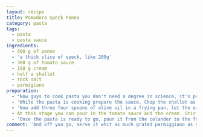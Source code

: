 ```yaml
---
layout: recipe
title: Pomodoro Speck Panna
category: pasta
tags:
  - pasta
  - pasta sauce
ingredients:
  - 500 g of penne
  - 'a thick slice of speck, like 200g'
  - 300 g of tomato sauce
  - 150 g cream
  - half a shallot
  - rock salt
  - parmigiano
preparation:
  - "Now guys to cook pasta you don't need a degree in science, it's pretty damn simple. Take a large pot and fill it with water and put it on the stove until it boils, the amount of water should be at least three or four time the amount of pasta. Once and only once the water is boiling toss in an handful of rock salt, and then the pasta. Keep steering the pasta every two minutes otherwise it stick to the pan. Don't put oil in the water, that's for lazy people, and cooking is not for lazy people.  Now once you reach the time written in the pasta package, taste the pasta and see if it's ready. once you decide it's cooked just empty the pasta in a colander."
  - 'While the pasta is cooking prepare the sauce. Chop the shallot as thin as possible, half a millimeter cubes. - Chop the speck in small cubes as well 2 mm should be perfect.'
  - 'Now add three four spoons of olive oil in a frying pan, let the oil heat up and toss the onion in it. Let it cook for 1 minutes and then add the speck. keep steering for one or two minutes until the fat in the speck started to melt.'
  - At this stage you can pour in the tomato sauce and the cream. Stir until you create a pinky creamy sauce. Cook for 10 minutes a really low heat.
  - 'Once the pasta is ready to go, pour it from the colander to the frying pan where the sauce is. Remember to turn off the stove. now steer slowly the sauce sticks to the pasta.'
comment: 'And off you go, serve it whit as much grated parmiggiano as you want.'
---
```


